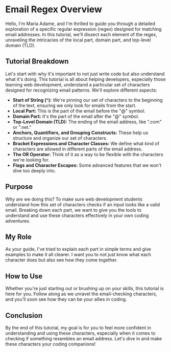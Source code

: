 # Email Regex Overview

Hello, I'm Maria Adame, and I'm thrilled to guide you through a detailed exploration of a specific regular expression (regex) designed for matching email addresses. In this tutorial, we'll dissect each element of the regex, unraveling the intricacies of the local part, domain part, and top-level domain (TLD).

## Tutorial Breakdown

Let's start with why it's important to not just write code but also understand what it's doing. This tutorial is all about helping developers, especially those learning web development, understand a particular set of characters designed for recognizing email patterns. We'll explore different aspects:

- **Start of String (^):** We're pinning our set of characters to the beginning of the text, ensuring we only look for emails from the start.
- **Local Part:** This is the part of the email before the "@" symbol.
- **Domain Part:** It's the part of the email after the "@" symbol.
- **Top-Level Domain (TLD):** The ending of the email address, like ".com" or ".net."
- **Anchors, Quantifiers, and Grouping Constructs:** These help us structure and organize our set of characters.
- **Bracket Expressions and Character Classes:** We define what kind of characters are allowed in different parts of the email address.
- **The OR Operator:** Think of it as a way to be flexible with the characters we're looking for.
- **Flags and Character Escapes:** Some advanced features that we won't dive too deeply into.

## Purpose

Why are we doing this? To make sure web development students understand how this set of characters checks if an input looks like a valid email. Breaking down each part, we want to give you the tools to understand and use these characters effectively in your own coding adventures.

## My Role

As your guide, I've tried to explain each part in simple terms and give examples to make it all clearer. I want you to not just know what each character does but also see how they come together.

## How to Use

Whether you're just starting out or brushing up on your skills, this tutorial is here for you. Follow along as we unravel the email-checking characters, and you'll soon see how they can be your allies in coding.

## Conclusion

By the end of this tutorial, my goal is for you to feel more confident in understanding and using these characters, especially when it comes to checking if something resembles an email address. Let's dive in and make these characters your coding companions!